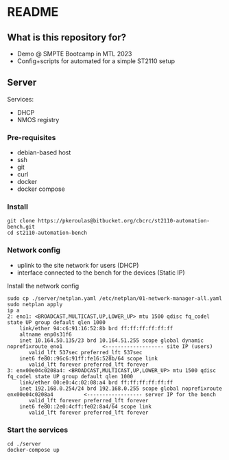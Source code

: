 # README #

## What is this repository for?

* Demo @ SMPTE Bootcamp in MTL 2023
* Config+scripts for automated for a simple ST2110 setup

## Server ##

Services:

* DHCP
* NMOS registry

### Pre-requisites

* debian-based host
* ssh
* git
* curl
* docker
* docker compose

### Install

```
git clone https://pkeroulas@bitbucket.org/cbcrc/st2110-automation-bench.git
cd st2110-automation-bench
```

### Network config

* uplink to the site network for users (DHCP)
* interface connected to the bench for the devices (Static IP)

Install the network config

```
sudo cp ./server/netplan.yaml /etc/netplan/01-network-manager-all.yaml
sudo netplan apply
ip a
2: eno1: <BROADCAST,MULTICAST,UP,LOWER_UP> mtu 1500 qdisc fq_codel state UP group default qlen 1000
    link/ether 94:c6:91:16:52:8b brd ff:ff:ff:ff:ff:ff
    altname enp0s31f6
    inet 10.164.50.135/23 brd 10.164.51.255 scope global dynamic noprefixroute eno1             <------------------- site IP (users)
       valid_lft 537sec preferred_lft 537sec
    inet6 fe80::96c6:91ff:fe16:528b/64 scope link 
       valid_lft forever preferred_lft forever
3: enx00e04c0208a4: <BROADCAST,MULTICAST,UP,LOWER_UP> mtu 1500 qdisc fq_codel state UP group default qlen 1000
    link/ether 00:e0:4c:02:08:a4 brd ff:ff:ff:ff:ff:ff
    inet 192.168.0.254/24 brd 192.168.0.255 scope global noprefixroute enx00e04c0208a4          <------------------ server IP for the bench
       valid_lft forever preferred_lft forever
    inet6 fe80::2e0:4cff:fe02:8a4/64 scope link 
       valid_lft forever preferred_lft forever
```

### Start the services

```
cd ./server
docker-compose up
```
